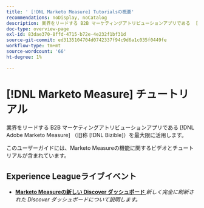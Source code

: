 ```yaml
---
title: ' [!DNL Marketo Measure] Tutorialsの概要'
recommendations: noDisplay, noCatalog
description: 業界をリードする B2B マーケティングアトリビューションアプリである  [!DNL Adobe Marketo Measure]  （旧称  [!DNL Bizible]）を最大限に活用します。
doc-type: overview-page
exl-id: 83dae370-8ffd-4715-b72e-4e232f1bf31d
source-git-commit: ed3135104704d0742337f94c9d6a1c035f0449fe
workflow-type: tm+mt
source-wordcount: '66'
ht-degree: 1%

---
```


# [!DNL Marketo Measure] チュートリアル

業界をリードする B2B マーケティングアトリビューションアプリである [!DNL Adobe Marketo Measure] （旧称 [!DNL Bizible]）を最大限に活用します。

このユーザーガイドには、Marketo Measureの機能に関するビデオとチュートリアルが含まれています。

<div id="recs-overview-body-1"></div>
<div id="recs-overview-body-2"></div>
<div id="recs-overview-body-3"></div>
<div id="recs-overview-body-4"></div>
<div id="recs-overview-body-5"></div>
<div id="recs-overview-body-6"></div>

## Experience Leagueライブイベント

* **[Marketo Measureの新しい Discover ダッシュボード &#x200B;](https://experienceleague.adobe.com/ja/docs/events/experience-league-live-recordings/episodes/exl-live-episode-04-18-24)**
  *新しく完全に刷新された Discover ダッシュボードについて説明します。*
